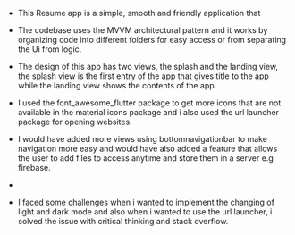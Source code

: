 - This Resume app is a simple, smooth and friendly application that

- The codebase uses the MVVM architectural pattern and it works by organizing code into different folders
for easy access or from separating the Ui from logic.

- The design of this app has two views, the splash and the landing view, the splash view is the first entry of
the app that gives title to the app while the landing view shows the contents of the app.

- I used the font_awesome_flutter package to get more icons that are not available in the material icons package and
i also used the url launcher package for opening websites.

- I would have added more views using bottomnavigationbar to make navigation more easy and would have also added a feature that
allows the user to add files to access anytime and store them in a server e.g firebase.

-

- I faced some challenges when i wanted to implement the changing of light and dark mode and also when i wanted to use the url launcher,
i solved the issue with critical thinking and stack overflow.